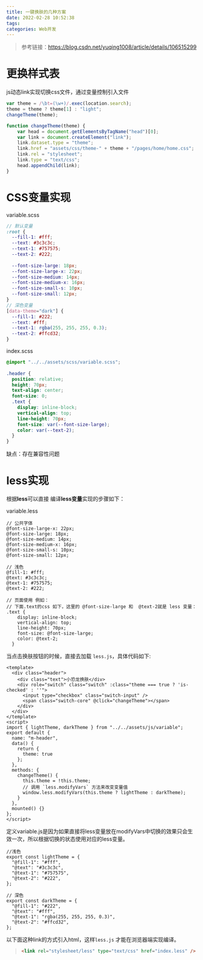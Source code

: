 ```yaml
---
title: 一键换肤的几种方案
date: 2022-02-28 10:52:38
tags:
categories: Web开发
---
```


> 参考链接：https://blog.csdn.net/yuqing1008/article/details/106515299

# 更换样式表

js动态link实现切换css文件，通过变量控制引入文件

```js
var theme = /\bt=(\w+)/.exec(location.search);
theme = theme ? theme[1] : "light";
changeTheme(theme);

function changeTheme(theme) {
    var head = document.getElementsByTagName("head")[0];
    var link = document.createElement("link");
    link.dataset.type = "theme";
    link.href = "assets/css/theme-" + theme + "/pages/home/home.css";
    link.rel = "stylesheet";
    link.type = "text/css";
    head.appendChild(link);
}
```

# CSS变量实现

variable.scss

```scss
// 默认变量
:root {
  --fill-1: #fff;
  --text: #3c3c3c;
  --text-1: #757575;
  --text-2: #222;
 
  --font-size-large: 18px;
  --font-size-large-x: 22px;
  --font-size-medium: 14px;
  --font-size-medium-x: 16px;
  --font-size-small-s: 10px;
  --font-size-small: 12px;
}
// 深色变量
[data-theme="dark"] {
  --fill-1: #222;
  --text: #fff;
  --text-1: rgba(255, 255, 255, 0.3);
  --text-2: #ffcd32;
}
```

index.scss

```scss
@import "../../assets/scss/variable.scss";
 
.header {
  position: relative;
  height: 70px;
  text-align: center;
  font-size: 0; 
  .text {
    display: inline-block;
    vertical-align: top;
    line-height: 70px;
    font-size: var(--font-size-large);
    color: var(--text-2);
  }
}
```

缺点：存在兼容性问题

# less实现

根据**less**可以直接 编译**less变量**实现的步骤如下：

variable.less

```less
// 公共字体
@font-size-large-x: 22px;
@font-size-large: 18px;
@font-size-medium: 14px;
@font-size-medium-x: 16px;
@font-size-small-s: 10px;
@font-size-small: 12px;

// 浅色
@fill-1: #fff;
@text: #3c3c3c;
@text-1: #757575;
@text-2: #222;

// 页面使用 例如：
// 下面.text的css 如下，这里的 @font-size-large 和  @text-2就是 less 变量：
.text {
    display: inline-block;
    vertical-align: top;
    line-height: 70px;
    font-size: @font-size-large;
    color: @text-2;
  }
```

当点击换肤按钮的时候，直接去加载 `less.js`，具体代码如下:

```vue
<template>
  <div class="header">
    <div class="text">小恐龙换肤</div>
    <div role="switch" class="switch" :class="theme === true ? 'is-checked' : ''">
      <input type="checkbox" class="switch-input" />
      <span class="switch-core" @click="changeTheme"></span>
    </div>
  </div>
</template>
<script>
import { lightTheme, darkTheme } from "../../assets/js/variable";
export default {
  name: "m-header",
  data() {
    return {
      theme: true
    };
  },
  methods: {
    changeTheme() {
      this.theme = !this.theme;
      // 调用 `less.modifyVars` 方法来改变变量值
      window.less.modifyVars(this.theme ? lightTheme : darkTheme);
    }
  },
  mounted() {}
};
</script>
```

定义variable.js是因为如果直接将less变量放在modifyVars中切换的效果只会生效一次，所以根据切换的状态使用对应的less变量。

```less
//浅色
export const lightTheme = {
  "@fill-1": "#fff",
  "@text": "#3c3c3c",
  "@text-1": "#757575",
  "@text-2": "#222",
};

// 深色
export const darkTheme = {
  "@fill-1": "#222",
  "@text": "#fff",
  "@text-1": "rgba(255, 255, 255, 0.3)",
  "@text-2": "#ffcd32",
};
```

以下面这种link的方式引入html，这样`less.js` 才能在浏览器端实现编译。

> ```html
> <link rel="stylesheet/less" type="text/css" href="index.less" />
> ```

